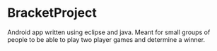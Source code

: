 # BracketProject
Android app written using eclipse and java. Meant for small groups of people to be able to play two player games and determine a winner.
